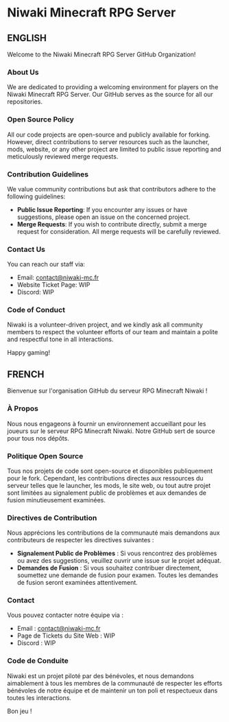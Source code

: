 # Niwaki Minecraft RPG Server



## ENGLISH

Welcome to the Niwaki Minecraft RPG Server GitHub Organization!

### About Us

We are dedicated to providing a welcoming environment for players on the Niwaki Minecraft RPG Server. Our GitHub serves as the source for all our repositories.

### Open Source Policy

All our code projects are open-source and publicly available for forking. However, direct contributions to server resources such as the launcher, mods, website, or any other project are limited to public issue reporting and meticulously reviewed merge requests.

### Contribution Guidelines

We value community contributions but ask that contributors adhere to the following guidelines:

- **Public Issue Reporting**: If you encounter any issues or have suggestions, please open an issue on the concerned project.
- **Merge Requests**: If you wish to contribute directly, submit a merge request for consideration. All merge requests will be carefully reviewed.

### Contact Us

You can reach our staff via:

- Email: contact@niwaki-mc.fr
- Website Ticket Page: WIP
- Discord: WIP

### Code of Conduct

Niwaki is a volunteer-driven project, and we kindly ask all community members to respect the volunteer efforts of our team and maintain a polite and respectful tone in all interactions.

Happy gaming!


## FRENCH

Bienvenue sur l'organisation GitHub du serveur RPG Minecraft Niwaki !

### À Propos

Nous nous engageons à fournir un environnement accueillant pour les joueurs sur le serveur RPG Minecraft Niwaki. Notre GitHub sert de source pour tous nos dépôts.

### Politique Open Source

Tous nos projets de code sont open-source et disponibles publiquement pour le fork. Cependant, les contributions directes aux ressources du serveur telles que le launcher, les mods, le site web, ou tout autre projet sont limitées au signalement public de problèmes et aux demandes de fusion minutieusement examinées.

### Directives de Contribution

Nous apprécions les contributions de la communauté mais demandons aux contributeurs de respecter les directives suivantes :

- **Signalement Public de Problèmes** : Si vous rencontrez des problèmes ou avez des suggestions, veuillez ouvrir une issue sur le projet adéquat.
- **Demandes de Fusion** : Si vous souhaitez contribuer directement, soumettez une demande de fusion pour examen. Toutes les demandes de fusion seront examinées attentivement.

### Contact

Vous pouvez contacter notre équipe via :

- Email : contact@niwaki-mc.fr
- Page de Tickets du Site Web : WIP
- Discord : WIP

### Code de Conduite

Niwaki est un projet piloté par des bénévoles, et nous demandons aimablement à tous les membres de la communauté de respecter les efforts bénévoles de notre équipe et de maintenir un ton poli et respectueux dans toutes les interactions.

Bon jeu !
